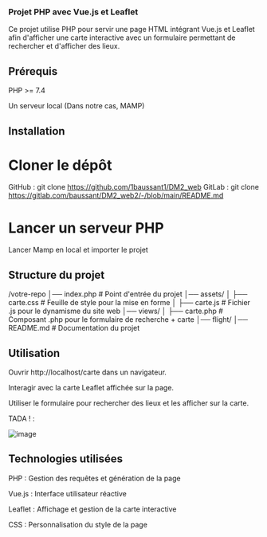 ### Projet PHP avec Vue.js et Leaflet

Ce projet utilise PHP pour servir une page HTML intégrant Vue.js et Leaflet afin d'afficher une carte interactive avec un formulaire permettant de rechercher et d'afficher des lieux.

## Prérequis

PHP >= 7.4

Un serveur local (Dans notre cas, MAMP)

## Installation

# Cloner le dépôt

GitHub : git clone https://github.com/1baussant1/DM2_web
GitLab : git clone https://gitlab.com/baussant/DM2_web2/-/blob/main/README.md

# Lancer un serveur PHP 

Lancer Mamp en local et importer le projet

## Structure du projet

/votre-repo
│── index.php         # Point d'entrée du projet
│── assets/
│   ├── carte.css     # Feuille de style pour la mise en forme
│   ├── carte.js      # Fichier .js pour le dynamisme du site web
│── views/
│   ├── carte.php     # Composant .php pour le formulaire de recherche + carte
│── flight/
│── README.md         # Documentation du projet

## Utilisation

Ouvrir http://localhost/carte dans un navigateur.

Interagir avec la carte Leaflet affichée sur la page.

Utiliser le formulaire pour rechercher des lieux et les afficher sur la carte.

TADA ! :

![image](https://github.com/user-attachments/assets/fc6274a3-5d6c-4322-bb32-b7a21c668065)


## Technologies utilisées

PHP : Gestion des requêtes et génération de la page

Vue.js : Interface utilisateur réactive

Leaflet : Affichage et gestion de la carte interactive

CSS : Personnalisation du style de la page

